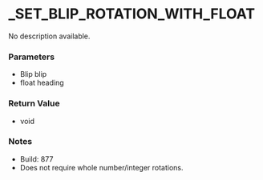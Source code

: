 # _SET_BLIP_ROTATION_WITH_FLOAT

No description available.

### Parameters
* Blip blip
* float heading

### Return Value
* void

### Notes
* Build: 877
* Does not require whole number/integer rotations.

